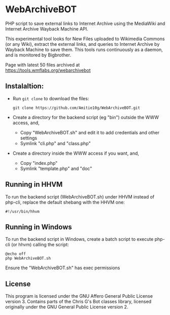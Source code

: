 # WebArchiveBOT
PHP script to save external links to Internet Archive using the MediaWiki and Internet Archive Wayback Machine API.

This experimental tool looks for New Files uploaded to Wikimedia Commons (or any Wiki), extract the external links, and queries to Internet Archive by Wayback Machine to save them. This tools runs continuously as a daemon, and is monitored by Bigbrother.

Page with latest 50 files archived at https://tools.wmflabs.org/webarchivebot

## Instalaltion: 

* Run `git clone` to download the files:

    `git clone https://github.com/Amitie10g/WebArchiveBOT.git`

* Create a directory for the backend script (eg "bin") outside the WWW access, and,
  * Copy "WebArchiveBOT.sh" and edit it to add credentials and other settings
  * Symlink "cli.php" and "class.php"

* Create a directory inside the WWW access if you want, and,
  * Copy "index.php"
  * Symlink "template.php" and "doc"
  
## Running in HHVM

To run the backend script (WebArchiveBOT.sh) under HHVM instead of php-cli, replace the default shebang with the HHVM one:

    #!/usr/bin/hhvm

## Running in Windows

To run the backend script in Windows, create a batch script to execute php-cli (or hhvm) calling the script:

    @echo off
    php WebArchiveBOT.sh

Ensure the "WebArchiveBOT.sh" has exec permissions

## License

This program is licensed under the GNU Affero General Public License version 3. Contains parts of the Chris G's Bot classes library, licensed originally under the GNU General Public License version 2.
